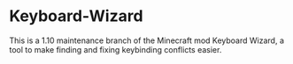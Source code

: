 # Keyboard-Wizard

This is a 1.10 maintenance branch of the Minecraft mod Keyboard Wizard, a tool to make finding and fixing keybinding conflicts easier.
